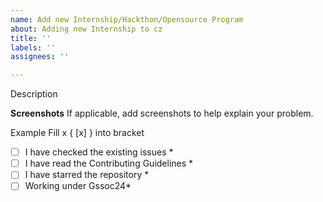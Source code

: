 ```yaml
---
name: Add new Internship/Hackthon/Opensource Program
about: Adding new Internship to cz
title: ''
labels: ''
assignees: ''

---
```


Description


**Screenshots**
If applicable, add screenshots to help explain your problem.


Example  Fill x { [x] }  into  bracket

- [ ] I have checked the existing issues *
- [ ] I have read the Contributing Guidelines *
- [ ] I have starred the repository *
- [ ] Working under Gssoc24*
